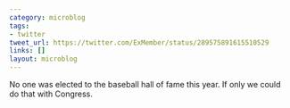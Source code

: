 ```yaml
---
category: microblog
tags:
- twitter
tweet_url: https://twitter.com/ExMember/status/289575891615510529
links: []
layout: microblog
---
```

No one was elected to the baseball hall of fame this year. If only we could do that with Congress.
